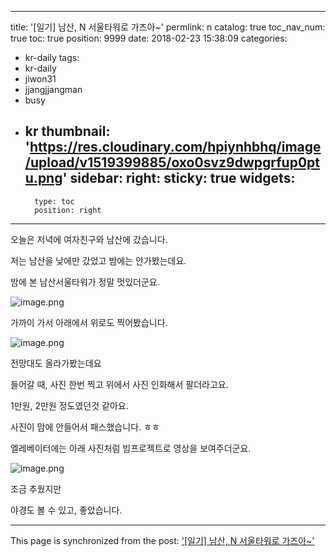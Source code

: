
---
title: '[일기] 남산, N 서울타워로 가즈아~'
permlink: n
catalog: true
toc_nav_num: true
toc: true
position: 9999
date: 2018-02-23 15:38:09
categories:
- kr-daily
tags:
- kr-daily
- jiwon31
- jjangjjangman
- busy
- kr
thumbnail: 'https://res.cloudinary.com/hpiynhbhq/image/upload/v1519399885/oxo0svz9dwpgrfup0ptu.png'
sidebar:
    right:
        sticky: true
widgets:
    -
        type: toc
        position: right
---


오늘은 저녁에 여자친구와 남산에 갔습니다.

저는 남산을 낮에만 갔었고 밤에는 안가봤는데요.

밤에 본 남산서울타워가 정말 멋있더군요.

![image.png](https://res.cloudinary.com/hpiynhbhq/image/upload/v1519399885/oxo0svz9dwpgrfup0ptu.png)


가까이 가서 아래에서 위로도 찍어봤습니다.

![image.png](https://res.cloudinary.com/hpiynhbhq/image/upload/v1519399998/w2ttjlic5zevgsookmax.png)

전망대도 올라가봤는데요

들어갈 때, 사진 한번 찍고 위에서 사진 인화해서 팔더라고요.

1만원, 2만원 정도였던것 같아요.

사진이 맘에 안들어서 패스했습니다. ㅎㅎ

엘레베이터에는 아래 사진처럼 빔프로젝트로 영상을 보여주더군요.

![image.png](https://res.cloudinary.com/hpiynhbhq/image/upload/v1519400097/v21fmffrmhjjwrk5h101.png)

조금 추웠지만

야경도 볼 수 있고, 좋았습니다.

- - -

This page is synchronized from the post: ['[일기] 남산, N 서울타워로 가즈아~'](https://steemit.com/@jacobyu/n)
